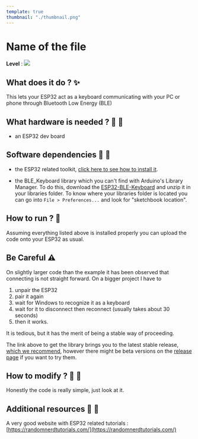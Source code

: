 ```yaml
---
template: true
thumbnail: "./thumbnail.png"
---
```


# Name of the file

**Level** : ![](https://img.shields.io/badge/Level-Beginner-brightgreen)

## What does it do ? ✨

This lets your ESP32 act as a keyboard communicating with your PC or phone through Bluetooth Low Energy (BLE)

## What hardware is needed ? 💾 🔌

- an ESP32 dev board

## Software dependencies 🌈 📂

- the ESP32 related toolkit, [click here to see how to install it](https://randomnerdtutorials.com/installing-the-esp32-board-in-arduino-ide-windows-instructions/).

- the BLE_Keyboard library which you can't find with Arduino's Library Manager. To do this, download the [ESP32-BLE-Keyboard](https://github.com/T-vK/ESP32-BLE-Keyboard/releases/latest) and unzip it in your libraries folder. To know where your libraries folder is located you can go into `File > Preferences...` and look for "sketchbook location".

## How to run ? 🚀

Assuming everything listed above is installed properly you can upload the code onto your ESP32 as usual.

## Be Careful ⚠️

On slightly larger code than the example it has been observed that connecting is not straight forward. On a bigger project I have to 
1. unpair the ESP32
2. pair it again
3. wait for Windows to recognize it as a keyboard
4. wait for it to disconnect then reconnect (usually takes about 30 seconds)
5. then it works.

It is tedious, but it has the merit of being a stable way of proceeding.

The link above to get the library brings you to the latest stable release, [which we recommend](https://github.com/T-vK/ESP32-BLE-Keyboard/issues/71#issuecomment-973750647), however there might be beta versions on the [release page](https://github.com/T-vK/ESP32-BLE-Keyboard) if you want to try them.

## How to modify ? 🔩 🔨

Honestly the code is really simple, just look at it.

## Additional resources 📄 📗

A very good website with ESP32 related tutorials : [https://randomnerdtutorials.com/](https://randomnerdtutorials.com/)
